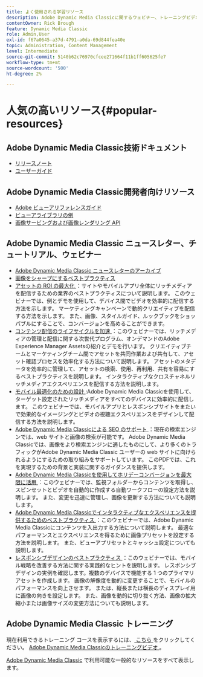 ```yaml
---
title: よく使用される学習リソース
description: Adobe Dynamic Media Classicに関するウェビナー、トレーニングビデオ、ニュースレター、ベストプラクティス情報、開発者向けリソースへのリンク。
contentOwner: Rick Brough
feature: Dynamic Media Classic
role: Admin,User
exl-id: f67a0645-a37d-4791-a0da-69d844fea40e
topic: Administration, Content Management
level: Intermediate
source-git-commit: 5140b62c76970cfcee271664f11b1ff605625fe7
workflow-type: tm+mt
source-wordcount: '500'
ht-degree: 2%

---
```


# 人気の高いリソース{#popular-resources}

## Adobe Dynamic Media Classic技術ドキュメント

* [ リリースノート ](https://experienceleague.adobe.com/en/docs/dynamic-media-developer-resources/release-notes/s7rn2017)
* [ユーザーガイド](introduction.md)

## Adobe Dynamic Media Classic開発者向けリソース

* [Adobe ビューアリファレンスガイド ](https://experienceleague.adobe.com/en/docs/dynamic-media-developer-resources)
* [ ビューアライブラリの例 ](https://landing.adobe.com/en/na/dynamic-media/ctir-2755/live-demos.html)
* [ 画像サービングおよび画像レンダリング API](https://experienceleague.adobe.com/en/docs/dynamic-media-developer-resources)

## Adobe Dynamic Media Classic ニュースレター、チュートリアル、ウェビナー

* [Adobe Dynamic Media Classic ニュースレターのアーカイブ](/help/using/dynamic-media-newsletter.md)
* [画像をシャープにするベストプラクティス](/help/using/assets/s7_sharpening_images.pdf)
* [ アセットの ROI の最大化 ](https://adobecustomersuccess.adobeconnect.com/p5ar3hfrrec/?launcher=false&fcsContent=true&pbMode=normal&proto=true)：サイトやモバイルアプリ全体にリッチメディアを配信するための業界のベストプラクティスについて説明します。 このウェビナーでは、例とデモを使用して、デバイス間でビデオを効率的に配信する方法を示します。 マーケティングキャンペーンで動的クリエイティブを配信する方法を示します。 また、画像、スタイルガイド、ルックブックをショッパブルにすることで、コンバージョンを高めることができます。
* [ コンテンツ配信のライフサイクルを加速 ](https://adobecustomersuccess.adobeconnect.com/p88ducm9pqv/)：このウェビナーでは、リッチメディアの管理と配信に関する次世代プログラム、オンデマンドのAdobe Experience Manager Assetsの紹介とデモを行います。 クリエイティブチームとマーケティングチーム間でアセットを共同作業および共有して、アセット確認プロセスを効率化する方法について説明します。 アセットのメタデータを効率的に管理して、アセットの検索、使用、再利用、共有を容易にするベストプラクティスを説明します。 インタラクティブなクロスチャネルリッチメディアエクスペリエンスを配信する方法を説明します。
* [ モバイル最適化のための設計 ](https://adobecustomersuccess.adobeconnect.com/p6oqd3wydif/?launcher=false&fcsContent=true&pbMode=normal&proto=true):Adobe Dynamic Media Classicを使用して、ターゲット設定されたリッチメディアをすべてのデバイスに効率的に配信します。 このウェビナーでは、モバイルアプリとレスポンシブサイトをまたいで効果的なイメージングとビデオの視聴エクスペリエンスをデザインして配信する方法を説明します。
* [Adobe Dynamic Media Classicによる SEO のサポート ](/help/using/assets/s7_seo.pdf)：現在の検索エンジンでは、web サイトと画像の検索が可能です。 Adobe Dynamic Media Classicでは、画像をより検索エンジンに適したものにして、より多くのトラフィックがAdobe Dynamic Media Classic ユーザーの web サイトに向けられるようにするための取り組みをサポートしています。 このPDFでは、これを実現するための背景と実装に関するガイダンスを提供します。
* [Adobe Dynamic Media Classicを使用してホリデーコンバージョンを最大限に活用 ](https://adobecustomersuccess.adobeconnect.com/p32n1yr85c9/?proto=true)：このウェビナーでは、監視フォルダーからコンテンツを取得し、スピンセットとビデオを自動的に作成する自動ワークフローの設定方法を説明します。 また、変更を迅速に管理し、画像を更新する方法についても説明します。
* [Adobe Dynamic Media Classicでインタラクティブなエクスペリエンスを提供するためのベストプラクティス ](https://seminars.adobeconnect.com/p7wb8ej3u6d/)：このウェビナーでは、Adobe Dynamic Media Classicにコンテンツを入出力する方法について説明します。 最適なパフォーマンスとエクスペリエンスを得るために画像プリセットを設定する方法を説明します。 また、ビューアプリセットとキャッシュ設定についても説明します。
* [ レスポンシブデザインのベストプラクティス ](https://offers.adobe.com/en/na/marketing/landings/_40458_responsive_design_live_on_demand_webinar.html)：このウェビナーでは、モバイル戦略を改善する方法に関する実践的なヒントを説明します。 レスポンシブデザインの実例を確認します。複数のデバイスで機能する 1 つのプライマリアセットを作成します。 画像の解像度を動的に変更することで、モバイルのパフォーマンスを向上させます。 または、縦長または横長のディスプレイ用に画像の向きを設定します。 また、画像を動的に切り抜く方法、画像の拡大縮小または画像サイズの変更方法についても説明します。

## Adobe Dynamic Media Classic トレーニング

現在利用できるトレーニング コースを表示するには、[ こちら ](https://training.adobe.com/training/courses.html#product=adobe-scene7) をクリックしてください。
[Adobe Dynamic Media Classicのトレーニングビデオ ](https://experienceleague.adobe.com/en/docs/dynamic-media-classic/using/intro/training-videos#intro)。

[Adobe Dynamic Media Classic](home.md) で利用可能な一般的なリソースをすべて表示します。
